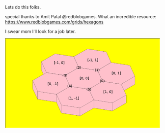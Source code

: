 Lets do this folks.

special thanks to Amit Patal @redblobgames.
What an incredible resource: https://www.redblobgames.com/grids/hexagons

I swear mom I'll look for a job later.


![Hex Coordinate System](images/hexcoords.png)

